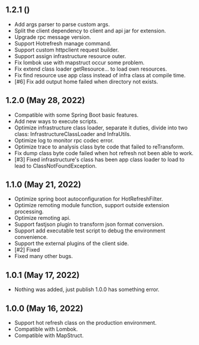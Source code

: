 

## 1.2.1 ()

- Add args parser to parse custom args.
- Split the client dependency to client and api jar for extension.
- Upgrade rpc message version.
- Support Hotrefresh manage command.
- Support custom httpclient request builder.
- Support assign infrastructure resource outer.
- Fix lombok use with mapstruct occur some problem.
- Fix extend class loader getResource... to load own resources.
- Fix find resource use app class instead of infra class at compile time.
- [#6] Fix add output home failed when directory not exists.


## 1.2.0 (May 28, 2022)

- Compatible with some Spring Boot basic features.
- Add new ways to execute scripts.
- Optimize infrastructure class loader, separate it duties, divide into two class: InfrastructureClassLoader and InfraUtils.
- Optimize log to monitor rpc codec error.
- Optimize trace to analysis class byte code that failed to reTransform.
- Fix dump class byte code failed when hot refresh not been able to work.
- [#3] Fixed infrastructure's class has been app class loader to load to lead to ClassNotFoundException.


## 1.1.0 (May 21, 2022)

- Optimize spring boot autoconfiguration for HotRefreshFilter.
- Optimize remoting module function, support outside extension processing.
- Optimize remoting api.
- Support fastjson plugin to transform json format conversion.
- Support add executable test script to debug the environment convenience.
- Support the external plugins of the client side.
- [#2] Fixed
- Fixed many other bugs.



## 1.0.1 (May 17, 2022)

- Nothing was added, just publish 1.0.0 has something error.



## 1.0.0 (May 16, 2022)

- Support hot refresh class on the production environment.
- Compatible with Lombok.
- Compatible with MapStruct.



